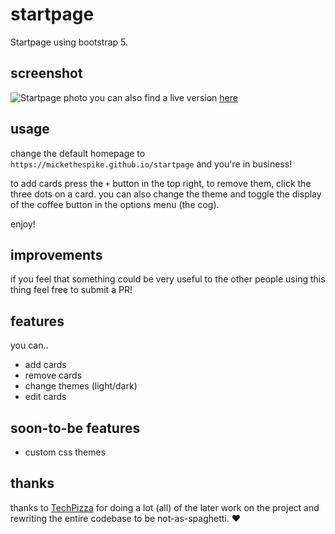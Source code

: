 # startpage
Startpage using bootstrap 5.
## screenshot
![Startpage photo](http://i.imgur.com/nubWgqq.png)
you can also find a live version [here](https://mickethespike.github.io/startpage/)
## usage
change the default homepage to `https://mickethespike.github.io/startpage` and you're in business!

to add cards press the `+` button in the top right, to remove them, click the three dots on a card.
you can also change the theme and toggle the display of the coffee button in the options menu (the cog).

enjoy!
## improvements
if you feel that something could be very useful to the other people using this thing feel free to submit a PR!

## features
you can..
 - add cards
 - remove cards
 - change themes (light/dark)
 - edit cards
 
## soon-to-be features
 - custom css themes
 
 ## thanks
 
 thanks to [TechPizza](https://github.com/TechnologicalPizza) for doing a lot (all) of the later work on the project and rewriting the entire codebase to be not-as-spaghetti. ❤️ 
